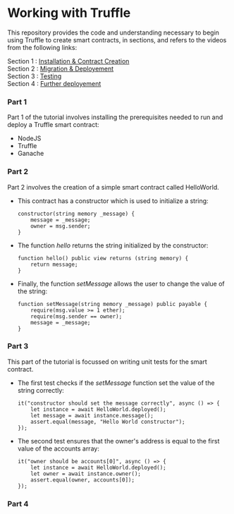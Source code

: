 # Working with Truffle
This repository provides the code and understanding necessary to begin using Truffle to create smart contracts, in sections, and refers to the videos from the following links:

Section 1 : [Installation & Contract Creation](https://youtu.be/ZaqAwOzEiQ8)<br />
Section 2 : [Migration & Deployement](https://youtu.be/TDDuLlOiYJ8)<br />
Section 3 : [Testing](https://youtu.be/YKJkcg_ycpM)<br />
Section 4 : [Further deployement](https://youtu.be/roHoOZXIxYs)


### Part 1
Part 1 of the tutorial involves installing the prerequisites needed to run and deploy a Truffle smart contract:
- NodeJS
- Truffle
- Ganache

### Part 2
Part 2 involves the creation of a simple smart contract called HelloWorld.
- This contract has a constructor which is used to initialize a string:
   ```
   constructor(string memory _message) {
       message = _message;
       owner = msg.sender;
   }
   ```
- The function *hello* returns the string initialized by the constructor:
  ```
  function hello() public view returns (string memory) {
      return message;
  }
  ```
- Finally, the function *setMessage* allows the user to change the value of the string:
  ```
  function setMessage(string memory _message) public payable {
      require(msg.value >= 1 ether);
      require(msg.sender == owner);
      message = _message;
  }
  ```

### Part 3
This part of the tutorial is focussed on writing unit tests for the smart contract.
- The first test checks if the *setMessage* function set the value of the string correctly:
  ```
  it("constructor should set the message correctly", async () => {
      let instance = await HelloWorld.deployed();
      let message = await instance.message();
      assert.equal(message, "Hello World constructor");
  });
  ```
- The second test ensures that the owner's address is equal to the first value of the accounts array:
  ```
  it("owner should be accounts[0]", async () => {
      let instance = await HelloWorld.deployed();
      let owner = await instance.owner();
      assert.equal(owner, accounts[0]);
  });
  ```

### Part 4

